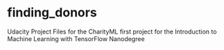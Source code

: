 # finding_donors
Udacity Project Files for the CharityML first project for the Introduction to Machine Learning with TensorFlow Nanodegree
